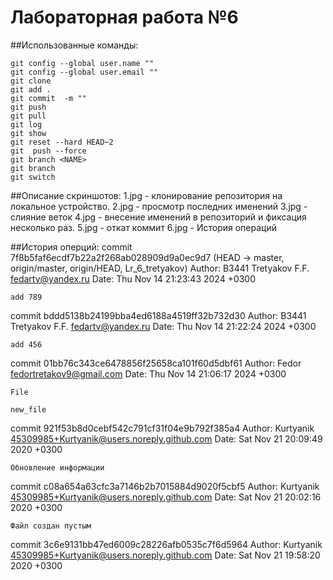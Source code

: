 # Лабораторная работа №6

##Использованные команды:
```
git config --global user.name ""
git config --global user.email ""
git clone 
git add .
git commit  -m ""
git push
git pull
git log
git show
git reset --hard HEAD~2
git  push --force
git branch <NAME>
git branch 
git switch
```

##Описание скриншотов:
1.jpg - клонирование репозитория на локальное устройство.
2.jpg - просмотр последних именений 
3.jpg - слияние веток
4.jpg - внесение именений в репозиторий и фиксация несколько раз. 
5.jpg - откат коммит 
6.jpg - История операций 

##История оперций: 
commit 7f8b5faf6ecdf7b22a2f268ab028909d9a0ec9d7 (HEAD -> master, origin/master, origin/HEAD, Lr_6_tretyakov)
Author: B3441 Tretyakov F.F. <fedartv@yandex.ru>
Date:   Thu Nov 14 21:23:43 2024 +0300

    add 789

commit bddd5138b24199bba4ed6188a4519ff32b732d30
Author: B3441 Tretyakov F.F. <fedartv@yandex.ru>
Date:   Thu Nov 14 21:22:24 2024 +0300

    add 456

commit 01bb76c343ce6478856f25658ca101f60d5dbf61
Author: Fedor <fedortretakov9@gmail.com>
Date:   Thu Nov 14 21:06:17 2024 +0300

    File

    new_file

commit 921f53b8d0cebf542c791cf31f04e9b792f385a4
Author: Kurtyanik <45309985+Kurtyanik@users.noreply.github.com>
Date:   Sat Nov 21 20:09:49 2020 +0300

    Обновление информации

commit c08a654a63cfc3a7146b2b7015884d9020f5cbf5
Author: Kurtyanik <45309985+Kurtyanik@users.noreply.github.com>
Date:   Sat Nov 21 20:02:16 2020 +0300

    Файл создан пустым

commit 3c6e9131bb47ed6009c28226afb0535c7f6d5964
Author: Kurtyanik <45309985+Kurtyanik@users.noreply.github.com>
Date:   Sat Nov 21 19:58:20 2020 +0300